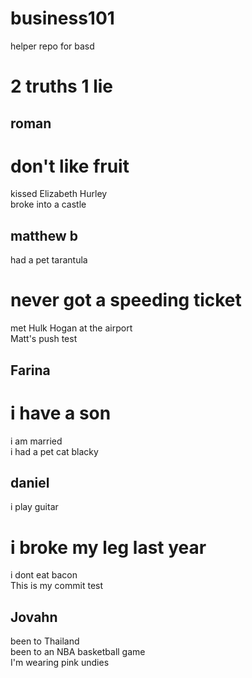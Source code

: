# business101
helper repo for basd

# 2 truths 1 lie

## roman

# don't like fruit <br>
kissed Elizabeth Hurley <br>
broke into a castle<br>

## matthew b

had a pet tarantula<br>
# never got a speeding ticket<br>
met Hulk Hogan at the airport<br>
Matt's push test

## Farina

# i have a son
i am married <br>
i had a pet cat blacky <br>

## daniel
i play guitar <br>
# i broke my leg last year<br>
i dont eat bacon <br>
This is my commit test <br>

## Jovahn
been to Thailand<br>
been to an NBA basketball game <br>
I'm wearing pink undies<br>



